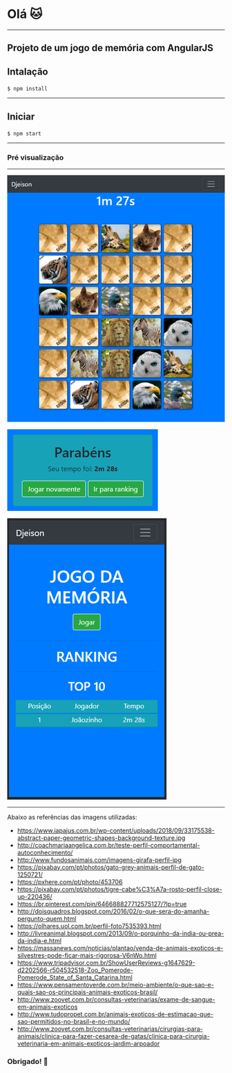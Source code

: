 # Olá :cat:

---

## Projeto de um jogo de memória com AngularJS

## Intalação

`$ npm install`

---

## Iniciar

`$ npm start`

---

### Pré visualização

---

![](https://raw.githubusercontent.com/mart2222/jogo-memoria-angularjs-wabpack/master/image/1.PNG)

![](https://raw.githubusercontent.com/mart2222/jogo-memoria-angularjs-wabpack/master/image/2.PNG)

![](https://raw.githubusercontent.com/mart2222/jogo-memoria-angularjs-wabpack/master/image/3.PNG)

---

Abaixo as referências das imagens utilizadas:

- https://www.iapajus.com.br/wp-content/uploads/2018/09/33175538-abstract-paper-geometric-shapes-background-texture.jpg
- http://coachmariaangelica.com.br/teste-perfil-comportamental-autoconhecimento/
- http://www.fundosanimais.com/imagens-girafa-perfil-jpg
- https://pixabay.com/pt/photos/gato-grey-animais-perfil-de-gato-1250721/
- https://pxhere.com/pt/photo/453706
- https://pixabay.com/pt/photos/tigre-cabe%C3%A7a-rosto-perfil-close-up-220436/
- https://br.pinterest.com/pin/646688827712575127/?lp=true
- http://doisquadros.blogspot.com/2016/02/o-que-sera-do-amanha-pergunto-quem.html
- https://olhares.uol.com.br/perfil-foto7535393.html
- http://livreanimal.blogspot.com/2013/09/o-porquinho-da-india-ou-prea-da-india-e.html
- https://massanews.com/noticias/plantao/venda-de-animais-exoticos-e-silvestres-pode-ficar-mais-rigorosa-V6nWo.html
- https://www.tripadvisor.com.br/ShowUserReviews-g1647629-d2202566-r504532518-Zoo_Pomerode-Pomerode_State_of_Santa_Catarina.html
- https://www.pensamentoverde.com.br/meio-ambiente/o-que-sao-e-quais-sao-os-principais-animais-exoticos-brasil/
- http://www.zoovet.com.br/consultas-veterinarias/exame-de-sangue-em-animais-exoticos
- http://www.tudopropet.com.br/animais-exoticos-de-estimacao-que-sao-permitidos-no-brasil-e-no-mundo/
- http://www.zoovet.com.br/consultas-veterinarias/cirurgias-para-animais/clinica-para-fazer-cesarea-de-gatas/clinica-para-cirurgia-veterinaria-em-animais-exoticos-jardim-arpoador

### Obrigado! :100:
